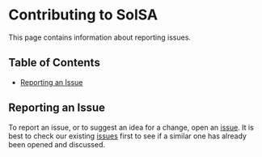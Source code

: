 # Contributing to SolSA

This page contains information about reporting issues.

## Table of Contents

* [Reporting an Issue](#reporting-an-issue)

## Reporting an Issue

To report an issue, or to suggest an idea for a change, open an
[issue](https://github.com/IBM/solsa/issues/new). It is best to check
our existing [issues](https://github.com/IBM/solsa/issues) first
to see if a similar one has already been opened and discussed.
